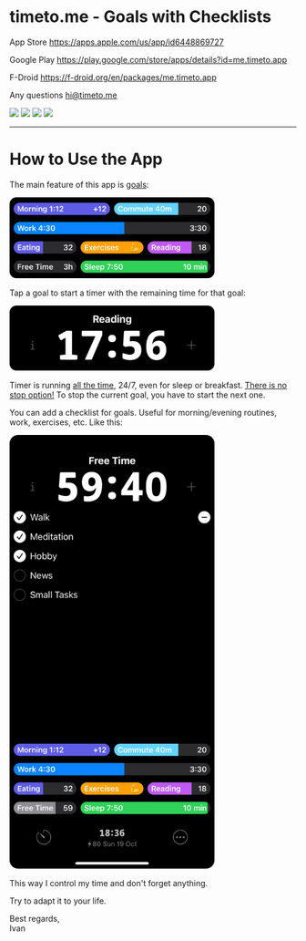 # timeto.me - Goals with Checklists

App Store https://apps.apple.com/us/app/id6448869727

Google Play https://play.google.com/store/apps/details?id=me.timeto.app

F-Droid https://f-droid.org/en/packages/me.timeto.app

Any questions [hi@timeto.me](mailto:hi@timeto.me?subject=[GitHub]%20Feedback)

<p float="left">
  <img src="/fastlane/metadata/android/en-US/images/phoneScreenshots/3.jpg" width="200" />
  <img src="/fastlane/metadata/android/en-US/images/phoneScreenshots/2.jpg" width="200" /> 
  <img src="/fastlane/metadata/android/en-US/images/phoneScreenshots/4.jpg" width="200" />
  <img src="/fastlane/metadata/android/en-US/images/phoneScreenshots/8.jpg" width="200" />
</p>

---

# How to Use the App

The main feature of this app is <ins>goals</ins>:

<img src="/misc/readme_resources/readme_goals_github.png" width="360" />

Tap a goal to start a timer with the remaining time for that goal:

<img src="/misc/readme_resources/readme_timer_github.png" width="360" />

Timer is running <ins>all the time</ins>, 24/7, even for sleep or breakfast. <ins>There is no stop option!</ins> To stop the current goal, you have to start the next one.

You can add a checklist for goals. Useful for morning/evening routines, work, exercises, etc. Like this:

<img src="/misc/readme_resources/readme_checklist_github.png" width="360" />

This way I control my time and don't forget anything.

Try to adapt it to your life.

Best regards, <br />
Ivan
